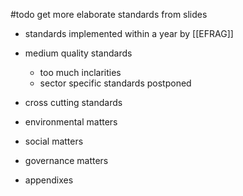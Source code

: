 #todo get more elaborate standards from slides

- standards implemented within a year by [[EFRAG]]
- medium quality standards
	- too much inclarities
	- sector specific standards postponed

- cross cutting standards
- environmental matters
- social matters
- governance matters
- appendixes